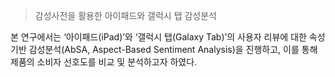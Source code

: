 >감성사전을 활용한 아이패드와 갤럭시 탭 감성분석


 본 연구에서는 ‘아이패드(iPad)’와 ‘갤럭시 탭(Galaxy Tab)’의 사용자 리뷰에 대한 속성기반 감성분석(AbSA, Aspect-Based Sentiment Analysis)을 진행하고, 이를 통해 제품의 소비자 선호도를 비교 및 분석하고자 하였다.
